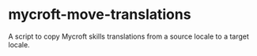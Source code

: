 # mycroft-move-translations
A script to copy Mycroft skills translations from a source locale to a target locale.
